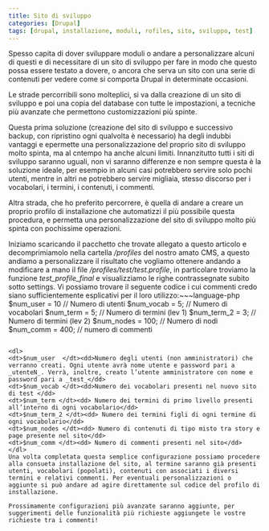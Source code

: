 ```yaml
---
title: Sito di sviluppo
categories: [Drupal]
tags: [drupal, installazione, moduli, rofiles, sito, sviluppo, test]
---
```

Spesso capita di dover sviluppare moduli o andare a personalizzare alcuni di questi e di necessitare di un sito di sviluppo per fare in modo che questo possa essere testato a dovere, o ancora che serva un sito con una serie di contenuti per vedere come si comporta Drupal in determinate occasioni.

Le strade percorribili sono molteplici, si va dalla creazione di un sito di sviluppo e poi una copia del database con tutte le impostazioni, a tecniche più avanzate che permettono customizzazioni più spinte.
<!--break-->
Questa prima soluzione (creazione del sito di sviluppo e successivo backup, con ripristino ogni qualvolta è necessario) ha degli indubbi vantaggi e epermette una personalizzazione del proprio sito di sviluppo molto spinta, ma al cntempo ha anche alcuni limiti. Innanzitutto tutti i siti di sviluppo saranno uguali, non vi saranno differenze e non sempre questa è la soluzione ideale, per esempio in alcuni casi potrebbero servire solo pochi utenti, mentre in altri ne potrebbero servire migliaia, stesso discorso per i vocabolari, i termini, i contenuti, i commenti.

Altra strada, che ho preferito percorrere, è quella di andare a creare un proprio profilo di installazione che automatizzi il più possibile questa procedura, e permetta una personalizzazione del sito di sviluppo molto più spinta con pochissime operazioni.

Iniziamo scaricando il pacchetto che trovate allegato a questo articolo e decomprimiamolo nella cartella _/profiles_ del nostro amato CMS, a questo andiamo a personalizzare il risultato che vogliamo ottenere andando a modificare a mano il file _/profiles/test/test.profile_, in particolare troviamo la funzione _test_profile_final_ e visualizziamo le righe contrassegnate subito sotto settings. Vi possiamo trovare il seguente codice i cui commenti credo siano sufficientemente esplicativi per il loro utilizzo:~~~language-php
  $num_user   = 10   // Numero di utenti
  $num_vocab  = 5;   // Numero di vocabolari
  $num_term   = 5;   // Numero di termini (lev 1)
  $num_term_2 = 3;   // Numero di termini (lev 2)
  $num_nodes  = 100; // Numero di nodi
  $num_comm   = 400; // numero di commenti
~~~

<dl>
<dt>$num_user  </dt><dd>Numero degli utenti (non amministratori) che verranno creati. Ogni utente avrà nome utente e password pari a _utenteN_. Verrà, inoltre, creato l’utente amministratore con nome e password pari a _test_</dd>
<dt>$num_vocab </dt><dd>Numero dei vocabolari presenti nel nuovo sito di test </dd>
<dt>$num_term </dt><dd> Numero dei termini di primo livello presenti all’interno di ogni vocabolario</dd>
<dt>$num_term_2 </dt><dd> Numero dei termini figli di ogni termine di ogni vocabolario</dd>
<dt>$num_nodes </dt><dd> Numero di contenuti di tipo misto tra story e page presente nel sito</dd>
<dt>$num_comm </dt><dd> Numero di commenti presenti nel sito</dd>
</dl>
Una volta completata questa semplice configurazione possiamo procedere alla consueta installazione del sito, al termine saranno già presenti utenti, vocabolari (popolati), contenuti con associati i diversi termini e relativi commenti. Per eventuali personalizzazioni o aggiunte si può andare ad agire direttamente sul codice del profilo di installazione.

Prossimamente configurazioni più avanzate saranno aggiunte, per suggerimenti delle funzionalità più richieste aggiungete le vostre richieste tra i commenti!
